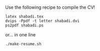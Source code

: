 Use the following recipe to compile the CV!

```
latex shabadi.tex
dvips -Ppdf -t letter shabadi.dvi
ps2pdf shabadi.ps
```

or... in one line

```
./make-resume.sh
```
